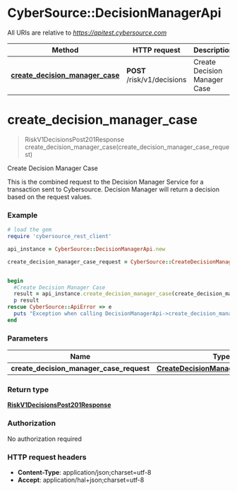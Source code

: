 # CyberSource::DecisionManagerApi

All URIs are relative to *https://apitest.cybersource.com*

Method | HTTP request | Description
------------- | ------------- | -------------
[**create_decision_manager_case**](DecisionManagerApi.md#create_decision_manager_case) | **POST** /risk/v1/decisions | Create Decision Manager Case


# **create_decision_manager_case**
> RiskV1DecisionsPost201Response create_decision_manager_case(create_decision_manager_case_request)

Create Decision Manager Case

This is the combined request to the Decision Manager Service for a transaction sent to Cybersource. Decision Manager will return a decision based on the request values. 

### Example
```ruby
# load the gem
require 'cybersource_rest_client'

api_instance = CyberSource::DecisionManagerApi.new

create_decision_manager_case_request = CyberSource::CreateDecisionManagerCaseRequest.new # CreateDecisionManagerCaseRequest | 


begin
  #Create Decision Manager Case
  result = api_instance.create_decision_manager_case(create_decision_manager_case_request)
  p result
rescue CyberSource::ApiError => e
  puts "Exception when calling DecisionManagerApi->create_decision_manager_case: #{e}"
end
```

### Parameters

Name | Type | Description  | Notes
------------- | ------------- | ------------- | -------------
 **create_decision_manager_case_request** | [**CreateDecisionManagerCaseRequest**](CreateDecisionManagerCaseRequest.md)|  | 

### Return type

[**RiskV1DecisionsPost201Response**](RiskV1DecisionsPost201Response.md)

### Authorization

No authorization required

### HTTP request headers

 - **Content-Type**: application/json;charset=utf-8
 - **Accept**: application/hal+json;charset=utf-8



